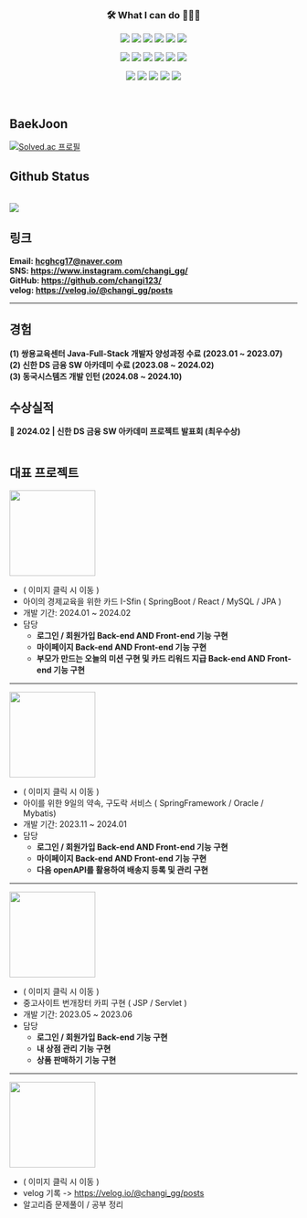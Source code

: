 <h3 align="center">🛠 What I can do 👨🏻‍💻</h3>




<!--======== 로고 ========-->
<!-- backend -->
<p align="center">
  <img src="https://img.shields.io/badge/Java-007396?style=for-the-badge&logo=java&logoColor=white" />
  <img src="https://img.shields.io/badge/junit5-25A162?style=for-the-badge&logo=junit5&logoColor=white">
  <img src="https://img.shields.io/badge/spring-6DB33F?style=for-the-badge&logo=spring&logoColor=white">
  <img src="https://img.shields.io/badge/springboot-6DB33F?style=for-the-badge&logo=springboot&logoColor=white">
  <img src="https://img.shields.io/badge/mysql-4479A1?style=for-the-badge&logo=mysql&logoColor=white">
  <img src="https://img.shields.io/badge/oracle-F80000?style=for-the-badge&logo=oracle&logoColor=white">
</p>





 
<!-- front -->  
<p align="center">
  <img src="https://img.shields.io/badge/thymeleaf-005F0F?style=for-the-badge&logo=thymeleaf&logoColor=white">
  <img src="https://img.shields.io/badge/javascript-F7DF1E?style=for-the-badge&logo=javascript&logoColor=black">
  <img src="https://img.shields.io/badge/jquery-0769AD?style=for-the-badge&logo=jquery&logoColor=white">
  <img src="https://img.shields.io/badge/html5-E34F26?style=for-the-badge&logo=html5&logoColor=white">
  <img src="https://img.shields.io/badge/css3-1572B6?style=for-the-badge&logo=css3&logoColor=white">
  <img src="https://img.shields.io/badge/react-444444?style=for-the-badge&logo=react">
</p>
<!-- 개발환경 & DataBase --> 
<p align="center">
  <img src="https://img.shields.io/badge/github-181717?style=for-the-badge&logo=github&logoColor=white">
  <img src="https://img.shields.io/badge/eclipse ide-2C2255?style=for-the-badge&logo=eclipseide&logoColor=white"> 
  <img src="https://img.shields.io/badge/visualstudiocode-007ACC?style=for-the-badge&logo=visualstudiocode&logoColor=white"> 
  <img src="https://img.shields.io/badge/gradle-02303A?style=for-the-badge&logo=gradle&logoColor=white"> 
  <img src="https://img.shields.io/badge/apachemaven-C71A36?style=for-the-badge&logo=apachemaven&logoColor=white"> 
</p>
<br>

## BaekJoon
[![Solved.ac
프로필](http://mazassumnida.wtf/api/v2/generate_badge?boj=hcghcg17)](https://solved.ac/hcghcg17)

## Github Status
<br>
  <a href="https://github.com/changi123">
    <img src="https://github-readme-stats.vercel.app/api/top-langs/?username=changi123&layout=compact&hide=javascript,html,scss" />
  </a>
<br>

## 링크
**Email: [hcghcg17@naver.com](mailto:hcghcg17@naver.com)**
<br/>
**SNS: <https://www.instagram.com/changi_gg/>**
<br/>
**GitHub: <https://github.com/changi123/>**
<br/>
**velog: <https://velog.io/@changi_gg/posts>**

---

## 경험
**(1) 쌍용교육센터 Java-Full-Stack 개발자 양성과정 수료 (2023.01 ~ 2023.07)**
<br/>
**(2) 신한 DS 금융 SW 아카데미 수료 (2023.08 ~ 2024.02)**
<br>
**(3) 동국시스템즈 개발 인턴 (2024.08 ~ 2024.10)**
<br>
## 수상실적
**🥇 2024.02 | 신한 DS 금융 SW 아카데미 프로젝트 발표회 (최우수상)**
<br>
<br>


## 대표 프로젝트

<a href="https://github.com/I-Sfin">
 <img src="https://avatars.githubusercontent.com/u/157471821?s=200&v=4"  width="150" heigth = "150" /> 
</a>

<br>

* ( 이미지 클릭 시 이동 )
* 아이의 경제교육을 위한 카드 I-Sfin ( SpringBoot / React / MySQL / JPA )
* 개발 기간: 2024.01 ~ 2024.02
* 담당
  * **로그인 / 회원가입 Back-end AND Front-end 기능 구현**
  * **마이페이지 Back-end AND Front-end 기능 구현**
  * **부모가 만드는 오늘의 미션 구현 및 카드 리워드 지급 Back-end AND Front-end 기능 구현**

---

<a href="https://github.com/changi123/9dorak">
  <img src="https://github.com/changi123/changi123/assets/133079671/94865e16-3f42-40e0-ad6f-2195c6b7827a"  width="150" heigth = "150"  />
</a>

<br>

* ( 이미지 클릭 시 이동 )
* 아이를 위한 9일의 약속, 구도락 서비스 ( SpringFramework / Oracle / Mybatis)
* 개발 기간: 2023.11 ~ 2024.01
* 담당
  * **로그인 / 회원가입 Back-end AND Front-end 기능 구현**
  * **마이페이지 Back-end AND Front-end 기능 구현**
  * **다음 openAPI를 활용하여 배송지 등록 및 관리 구현**

---

<a href="https://github.com/changi123/JSP-Servlet_Project">
  <img src="https://play-lh.googleusercontent.com/_gp-eWsqbTR5GvMXnHCIxEazoLPQSlHY4Uv-ZQln0jYsUSRReQb_fzpNwKbhd82R6-4=w240-h480-rw"  width="150" heigth = "150"/>
</a>

<br>

* ( 이미지 클릭 시 이동 )
* 중고사이트 번개장터 카피 구현 ( JSP / Servlet )
* 개발 기간: 2023.05 ~ 2023.06
* 담당
  * **로그인 / 회원가입 Back-end 기능 구현**
  * **내 상점 관리 기능 구현**
  * **상품 판매하기 기능 구현**

---

<a href="https://velog.io/@changi_gg/posts">
  <img src="https://github.com/changi123/changi123/assets/133079671/85833525-f679-4dc1-9a75-662fe622a4e0"  width="150" heigth = "150"/>
</a>
<br>

* ( 이미지 클릭 시 이동 )
* velog 기록 -> https://velog.io/@changi_gg/posts
* 알고리즘 문제풀이 / 공부 정리




